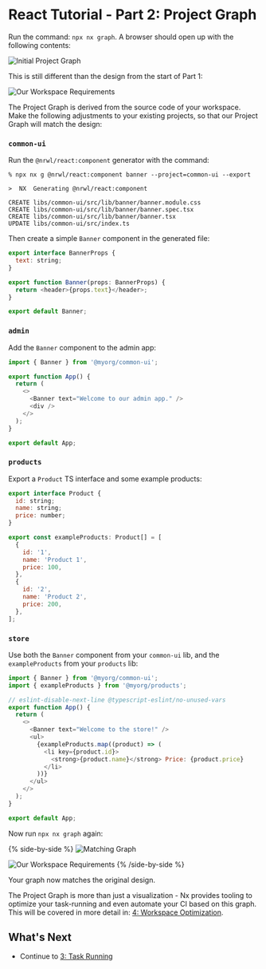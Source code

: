 # React Tutorial - Part 2: Project Graph

Run the command: `npx nx graph`. A browser should open up with the following contents:

![Initial Project Graph](/shared/react-tutorial/initial-project-graph.png)

This is still different than the design from the start of Part 1:

![Our Workspace Requirements](/shared/react-tutorial/requirements-diagram.png)

The Project Graph is derived from the source code of your workspace. Make the following adjustments to your existing projects, so that our Project Graph will match the design:

### `common-ui`

Run the `@nrwl/react:component` generator with the command:

```shell
% npx nx g @nrwl/react:component banner --project=common-ui --export

>  NX  Generating @nrwl/react:component

CREATE libs/common-ui/src/lib/banner/banner.module.css
CREATE libs/common-ui/src/lib/banner/banner.spec.tsx
CREATE libs/common-ui/src/lib/banner/banner.tsx
UPDATE libs/common-ui/src/index.ts
```

Then create a simple `Banner` component in the generated file:

```javascript {% fileName="libs/common-ui/src/lib/banner/banner.tsx" %}
export interface BannerProps {
  text: string;
}

export function Banner(props: BannerProps) {
  return <header>{props.text}</header>;
}

export default Banner;
```

### `admin`

Add the `Banner` component to the admin app:

```javascript {% fileName="apps/admin/src/app/app.tsx" %}
import { Banner } from '@myorg/common-ui';

export function App() {
  return (
    <>
      <Banner text="Welcome to our admin app." />
      <div />
    </>
  );
}

export default App;
```

### `products`

Export a `Product` TS interface and some example products:

```javascript {% fileName="libs/products/src/lib/products.ts" %}
export interface Product {
  id: string;
  name: string;
  price: number;
}

export const exampleProducts: Product[] = [
  {
    id: '1',
    name: 'Product 1',
    price: 100,
  },
  {
    id: '2',
    name: 'Product 2',
    price: 200,
  },
];
```

### `store`

Use both the `Banner` component from your `common-ui` lib, and the `exampleProducts` from your `products` lib:

```javascript {% fileName="apps/store/src/app/app.tsx" %}
import { Banner } from '@myorg/common-ui';
import { exampleProducts } from '@myorg/products';

// eslint-disable-next-line @typescript-eslint/no-unused-vars
export function App() {
  return (
    <>
      <Banner text="Welcome to the store!" />
      <ul>
        {exampleProducts.map((product) => (
          <li key={product.id}>
            <strong>{product.name}</strong> Price: {product.price}
          </li>
        ))}
      </ul>
    </>
  );
}

export default App;
```

Now run `npx nx graph` again:

{% side-by-side %}
![Matching Graph](/shared/react-tutorial/matching-graph.png)

![Our Workspace Requirements](/shared/react-tutorial/requirements-diagram.png)
{% /side-by-side %}

Your graph now matches the original design.

The Project Graph is more than just a visualization - Nx provides tooling to optimize your task-running and even automate your CI based on this graph. This will be covered in more detail in: [4: Workspace Optimization](/react-tutorial/4-workspace-optimization).

## What's Next

- Continue to [3: Task Running](/react-tutorial/3-task-running)
